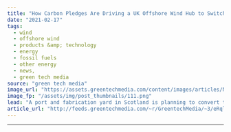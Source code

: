 ```yaml
---
title: "How Carbon Pledges Are Driving a UK Offshore Wind Hub to Switch to Green Hydrogen"
date: "2021-02-17"
tags: 
  - wind
  - offshore wind
  - products &amp; technology
  - energy
  - fossil fuels
  - other energy
  - news,
  - green tech media
source: "green tech media"
image_url: "https://assets.greentechmedia.com/content/images/articles/Nigg_Energy_Park_credit_Craig_Wallace_Creative_Commons.jpg"
image_fp: "/assets/img/post_thumbnails/111.png"
lead: "A port and fabrication yard in Scotland is planning to convert to green hydrogen as it looks to serve the carbon-conscious offshore wind sector. Global Energy Group’s (GEG) Nigg Energy Park has a storied history serving the oil and gas sector. But no ..."
article_url: "http://feeds.greentechmedia.com/~r/GreentechMedia/~3/eRqlkt4kFu4/u.k-offshore-wind-manufacturing-facility-to-run-on-green-hydrogen"
---
```


---
